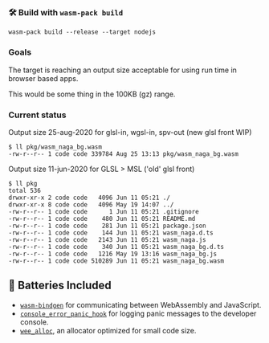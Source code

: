 ### 🛠️ Build with `wasm-pack build`

```
wasm-pack build --release --target nodejs
```

### Goals

The target is reaching an output size acceptable for using run time in browser based apps.

This would be some thing in the 100KB (gz) range.

### Current status

Output size 25-aug-2020 for glsl-in, wgsl-in, spv-out (new glsl front WIP)

```
$ ll pkg/wasm_naga_bg.wasm
-rw-r--r-- 1 code code 339784 Aug 25 13:13 pkg/wasm_naga_bg.wasm
```

Output size 11-jun-2020 for GLSL > MSL ('old' glsl front)

```
$ ll pkg
total 536
drwxr-xr-x 2 code code   4096 Jun 11 05:21 ./
drwxr-xr-x 8 code code   4096 May 19 14:07 ../
-rw-r--r-- 1 code code      1 Jun 11 05:21 .gitignore
-rw-r--r-- 1 code code    480 Jun 11 05:21 README.md
-rw-r--r-- 1 code code    281 Jun 11 05:21 package.json
-rw-r--r-- 1 code code    144 Jun 11 05:21 wasm_naga.d.ts
-rw-r--r-- 1 code code   2143 Jun 11 05:21 wasm_naga.js
-rw-r--r-- 1 code code    340 Jun 11 05:21 wasm_naga_bg.d.ts
-rw-r--r-- 1 code code   1216 May 19 13:16 wasm_naga_bg.js
-rw-r--r-- 1 code code 510289 Jun 11 05:21 wasm_naga_bg.wasm
```

## 🔋 Batteries Included

- [`wasm-bindgen`](https://github.com/rustwasm/wasm-bindgen) for communicating
  between WebAssembly and JavaScript.
- [`console_error_panic_hook`](https://github.com/rustwasm/console_error_panic_hook)
  for logging panic messages to the developer console.
- [`wee_alloc`](https://github.com/rustwasm/wee_alloc), an allocator optimized
  for small code size.
